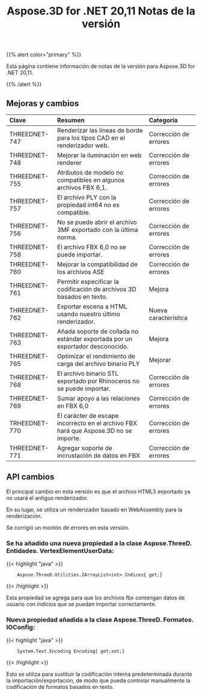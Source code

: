 ﻿---
title: Aspose.3D for .NET 20,11 Notas de la versión
type: docs
weight: 6
url: /es/net/aspose-3d-for-net-20-11-release-notes/
---
{{% alert color="primary" %}}

Esta página contiene información de notas de la versión para Aspose.3D for .NET 20,11.

{{% /alert %}}
## **Mejoras y cambios**

|**Clave**|**Resumen**|**Categoría**|
|:- |:- |:- |
|THREEDNET-747 |Renderizar las líneas de borde para los tipos CAD en el renderizador web.|Corrección de errores|
|THREEDNET-748 |Mejorar la iluminación en web renderer|Corrección de errores|
|THREEDNET-755 |Atributos de modelo no compatibles en algunos archivos FBX 6,1.|Corrección de errores|
|THREEDNET-757 |El archivo PLY con la propiedad int64 no es compatible.|Corrección de errores|
|THREEDNET-756 |No se puede abrir el archivo 3MF exportado con la última norma.|Corrección de errores|
|THREEDNET-758 |El archivo FBX 6,0 no se puede importar.|Corrección de errores|
|THREEDNET-760 |Mejorar la compatibilidad de los archivos ASE|Corrección de errores|
|THREEDNET-761 |Permitir especificar la codificación de archivos 3D basados en texto.|Mejora|
|THREEDNET-762 |Exportar escena a HTML usando nuestro último renderizador.|Nueva característica|
|THREEDNET-763 |Añada soporte de collada no estándar exportada por un exportador desconocido.|Mejora|
|THREEDNET-765 |Optimizar el rendimiento de carga del archivo binario PLY|Mejorar|
|THREEDNET-768 |El archivo binario STL exportado por Rhinoceros no se puede importar.|Corrección de errores|
|THREEDNET-769 |Sumar apoyo a las relaciones en FBX 6,0|Corrección de errores|
|TRHEEDNET-770 |El carácter de escape incorrecto en el archivo FBX hará que Aspose.3D no se importe.|Corrección de errores|
|THREEDNET-771 |Agregar soporte de incrustación de datos en FBX|Corrección de errores|


## API cambios ##


El principal cambio en esta versión es que el archivo HTML5 exportado ya no usará el antiguo renderizador.

En su lugar, se utiliza un renderizador basado en WebAssembly para la renderización.

Se corrigió un montón de errores en esta versión.

### Se ha añadido una nueva propiedad a la clase Aspose.ThreeD. Entidades. VertexElementUserData:

{{< highlight "java" >}}

        Aspose.ThreeD.Utilities.IArrayList<int> Indices{ get;}

{{< /highlight >}}

Esta propiedad se agrega para que los archivos fbx contengan datos de usuario con indicios que se puedan importar correctamente.


### Nueva propiedad añadida a la clase Aspose.ThreeD. Formatos. IOConfig:

{{< highlight "java" >}}

        System.Text.Encoding Encoding{ get;set;}

{{< /highlight >}}

Esto se utiliza para sustituir la codificación interna predeterminada durante la importación/exportación, de modo que pueda controlar manualmente la codificación de formatos basados en texto.